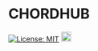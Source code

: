 # CHORDHUB

[![License: MIT](https://img.shields.io/badge/License-MIT-yellow.svg)](https://opensource.org/licenses/MIT) <a href="https://www.buymeacoffee.com/athachai.m"><img src="https://www.buymeacoffee.com/assets/img/custom_images/yellow_img.png" height="20px"></a>
